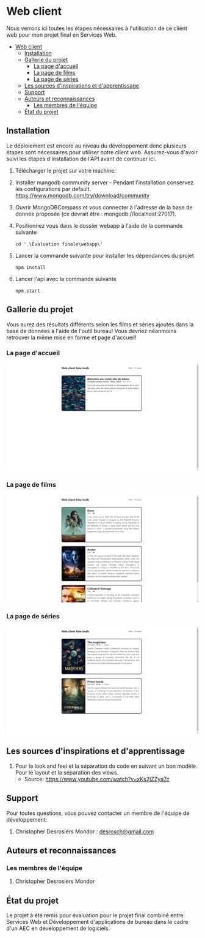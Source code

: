 # Web client

Nous verrons ici toutes les étapes nécessaires à l'utilisation de ce client web pour mon projet final en Services Web.

- [Web client](#web-client)
  - [Installation](#installation)
  - [Gallerie du projet](#gallerie-du-projet)
    - [La page d'accueil](#la-page-daccueil)
    - [La page de films](#la-page-de-films)
    - [La page de séries](#la-page-de-séries)
  - [Les sources d'inspirations et d'apprentissage](#les-sources-dinspirations-et-dapprentissage)
  - [Support](#support)
  - [Auteurs et reconnaissances](#auteurs-et-reconnaissances)
    - [Les membres de l'équipe](#les-membres-de-léquipe)
  - [État du projet](#état-du-projet)

## Installation

Le déploiement est encore au niveau du développement donc plusieurs étapes sont nécessaires pour utiliser notre client web. Assurez-vous d'avoir suivi les étapes d'installation de l'API avant de continuer ici.

1. Télécharger le projet sur votre machine.
2. Installer mangodb community server - Pendant l'installation conservez les configurations par default.
<https://www.mongodb.com/try/download/community>

3. Ouvrir MongoDBCompass et vous connecter à l'adresse de la base de donnée proposée (ce devrait être : mongodb://localhost:27017).

4. Positionnez vous dans le dossier webapp à l'aide de la commande suivante

    ```shell
    cd '.\Évaluation finale\webapp\'
    ```

5. Lancer la commande suivante pour installer les dépendances du projet

    ```shell
    npm install
    ```

6. Lancer l'api avec la commande suivante

    ```shell
    npm start
    ```

## Gallerie du projet

Vous aurez des résultats différents selon les films et séries ajoutés dans la base de données à l'aide de l'outil bureau! Vous devriez néanmoins retrouver la même mise en forme et page d'accueil!

### La page d'accueil

![PageAccueil](../images/webapp_accueil.png)

### La page de films

![PageDeFilms](../images/webapp_films.png)

### La page de séries

![PageDeSeries](../images/webapp_tvshows.png)

## Les sources d'inspirations et d'apprentissage

1. Pour le look and feel et la séparation du code en suivant un bon modèle. Pour le layout et la séparation des views.
   - Source: <https://www.youtube.com/watch?v=xKs2IZZya7c>

## Support

Pour toutes questions, vous pouvez contacter un membre de l'équipe de développement:

1. Christopher Desrosiers Mondor : desrosch@gmail.com

## Auteurs et reconnaissances

### Les membres de l'équipe

1. Christopher Desrosiers Mondor

## État du projet

Le projet à été remis pour évaluation pour le projet final combiné entre Services Web et Développement d'applications de bureau dans le cadre d'un AEC en développement de logiciels.
